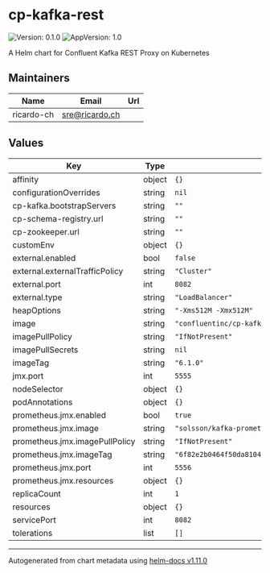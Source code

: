 # cp-kafka-rest

![Version: 0.1.0](https://img.shields.io/badge/Version-0.1.0-informational?style=flat-square) ![AppVersion: 1.0](https://img.shields.io/badge/AppVersion-1.0-informational?style=flat-square)

A Helm chart for Confluent Kafka REST Proxy on Kubernetes

## Maintainers

| Name | Email | Url |
| ---- | ------ | --- |
| ricardo-ch | <sre@ricardo.ch> |  |

## Values

| Key | Type | Default | Description |
|-----|------|---------|-------------|
| affinity | object | `{}` |  |
| configurationOverrides | string | `nil` |  |
| cp-kafka.bootstrapServers | string | `""` |  |
| cp-schema-registry.url | string | `""` |  |
| cp-zookeeper.url | string | `""` |  |
| customEnv | object | `{}` |  |
| external.enabled | bool | `false` |  |
| external.externalTrafficPolicy | string | `"Cluster"` |  |
| external.port | int | `8082` |  |
| external.type | string | `"LoadBalancer"` |  |
| heapOptions | string | `"-Xms512M -Xmx512M"` |  |
| image | string | `"confluentinc/cp-kafka-rest"` |  |
| imagePullPolicy | string | `"IfNotPresent"` |  |
| imagePullSecrets | string | `nil` |  |
| imageTag | string | `"6.1.0"` |  |
| jmx.port | int | `5555` |  |
| nodeSelector | object | `{}` |  |
| podAnnotations | object | `{}` |  |
| prometheus.jmx.enabled | bool | `true` |  |
| prometheus.jmx.image | string | `"solsson/kafka-prometheus-jmx-exporter@sha256"` |  |
| prometheus.jmx.imagePullPolicy | string | `"IfNotPresent"` |  |
| prometheus.jmx.imageTag | string | `"6f82e2b0464f50da8104acd7363fb9b995001ddff77d248379f8788e78946143"` |  |
| prometheus.jmx.port | int | `5556` |  |
| prometheus.jmx.resources | object | `{}` |  |
| replicaCount | int | `1` |  |
| resources | object | `{}` |  |
| servicePort | int | `8082` |  |
| tolerations | list | `[]` |  |

----------------------------------------------
Autogenerated from chart metadata using [helm-docs v1.11.0](https://github.com/norwoodj/helm-docs/releases/v1.11.0)
